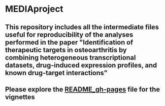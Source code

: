 # MEDIAproject
## This repository includes all the intermediate files useful for reproducibility of the analyses performed in the paper "Identification of therapeutic targets in osteoarthritis by combining heterogeneous transcriptional datasets, drug-induced expression profiles, and known drug-target interactions"

## Please explore the [README_gh-pages](https://github.com/ceccarellilab/MEDIAproject/blob/gh-pages/README.md) file for the vignettes 
